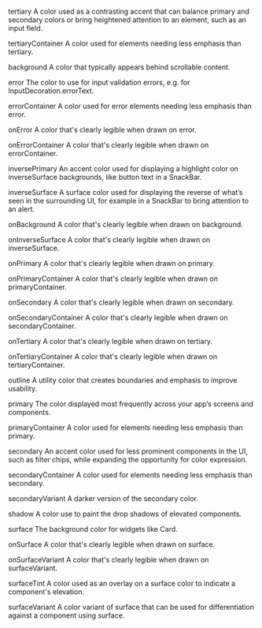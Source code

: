 tertiary
A color used as a contrasting accent that can balance primary and secondary colors or bring heightened attention to an element, such as an input field.

tertiaryContainer
A color used for elements needing less emphasis than tertiary.

background
A color that typically appears behind scrollable content.

error
The color to use for input validation errors, e.g. for InputDecoration.errorText.

errorContainer
A color used for error elements needing less emphasis than error.

onError
A color that's clearly legible when drawn on error.

onErrorContainer
A color that's clearly legible when drawn on errorContainer.

inversePrimary
An accent color used for displaying a highlight color on inverseSurface backgrounds, like button text in a SnackBar.

inverseSurface
A surface color used for displaying the reverse of what’s seen in the surrounding UI, for example in a SnackBar to bring attention to an alert.

onBackground
A color that's clearly legible when drawn on background.

onInverseSurface
A color that's clearly legible when drawn on inverseSurface.
  
onPrimary
A color that's clearly legible when drawn on primary.

onPrimaryContainer
A color that's clearly legible when drawn on primaryContainer.

onSecondary
A color that's clearly legible when drawn on secondary.

onSecondaryContainer
A color that's clearly legible when drawn on secondaryContainer.


onTertiary
A color that's clearly legible when drawn on tertiary.

onTertiaryContainer
A color that's clearly legible when drawn on tertiaryContainer.

outline
A utility color that creates boundaries and emphasis to improve usability.

primary
The color displayed most frequently across your app’s screens and components.

primaryContainer
A color used for elements needing less emphasis than primary.

secondary
An accent color used for less prominent components in the UI, such as filter chips, while expanding the opportunity for color expression.

secondaryContainer
A color used for elements needing less emphasis than secondary.

secondaryVariant
A darker version of the secondary color.

shadow
A color use to paint the drop shadows of elevated components.

surface
The background color for widgets like Card.

onSurface
A color that's clearly legible when drawn on surface.

onSurfaceVariant
A color that's clearly legible when drawn on surfaceVariant.

surfaceTint
A color used as an overlay on a surface color to indicate a component's elevation.

surfaceVariant
A color variant of surface that can be used for differentiation against a component using surface.



